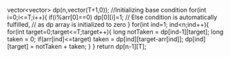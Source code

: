 vector<vector<long>> dp(n,vector<long>(T+1,0));
//Initializing base condition
for(int i=0;i<=T;i++){
if(i%arr[0]==0)
dp[0][i]=1;
// Else condition is automatically fulfilled,
// as dp array is initialized to zero
}
for(int ind=1; ind<n;ind++){
for(int target=0;target<=T;target++){
long notTaken = dp[ind-1][target];
long taken = 0;
if(arr[ind]<=target)
taken = dp[ind][target-arr[ind]];
dp[ind][target] = notTaken + taken;
}
}
return dp[n-1][T];